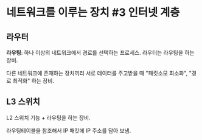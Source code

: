 # 네트워크를 이루는 장치 #3 인터넷 계층

## 라우터

**라우팅**: 하나 이상의 네트워크에서 경로를 선택하는 프로세스.
라우터는 라우팅을 하는 장비.

다른 네트워크에 존재하는 장치끼리 서로 데이터를 주고받을 때 "패킷소모 최소화", "경로 최적화" 하는 장비.

## L3 스위치

L2 스위치 기능 + 라우팅을 하는 장비.

라우팅테이블을 참조해서 IP 패킷에 IP 주소를 담아 보냄.
